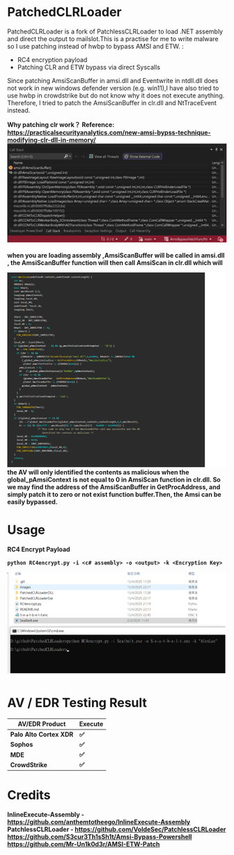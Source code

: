 # PatchedCLRLoader
PatchedCLRLoader is a fork of PatchlessCLRLoader to load .NET assembly and direct the output to mailslot.This is a practise for me to write malware so I use patching instead of hwbp to bypass AMSI and ETW. :
<ul>
  <li>RC4 encryption payload</li>
  <li>Patching CLR and ETW bypass via direct Syscalls</li>
</ul>


Since patching AmsiScanBuffer in amsi.dll and Eventwrite in ntdll.dll does not work in new windows defender version (e.g. win11),I have also tried to use hwbp in crowdstrike but do not know why it does not execute anything. Therefore, I tried to patch the AmsiScanBuffer in clr.dll and NtTraceEvent instead.

<b>Why patching clr work？<b>
Reference: <https://practicalsecurityanalytics.com/new-amsi-bypss-technique-modifying-clr-dll-in-memory/>
![](images/callstack.png)

when you are loading assembly ,AmsiScanBuffer will be called in amsi.dll , the AmsiScanBuffer function will then call AmsiScan in clr.dll which will  

![](images/presudocode.png)
the AV will only identified the contents as malicious when the global_pAmsiContext is not equal to 0 in AmsiScan function in clr.dll. So we may find the address of the AmsiScanBuffer in GetProcAddress, and simply patch it to zero or not exist function buffer.Then, the Amsi can be easily bypassed. 

# Usage

<b>RC4 Encrypt Payload</b>

```
python RC4encrypt.py -i <c# assembly> -o <output> -k <Encryption Key>
```
![](images/RC4.png)

# AV / EDR Testing Result

| AV/EDR Product | Execute |
| ------ | ------ |
| Palo Alto Cortex XDR | :white_check_mark: |
| Sophos  | :white_check_mark: |
| MDE | :white_check_mark: |
| CrowdStrike | :white_check_mark: |

# Credits
InlineExecute-Assembly - <https://github.com/anthemtotheego/InlineExecute-Assembly> </br>
PatchlessCLRLoader - <https://github.com/VoldeSec/PatchlessCLRLoader></br>
<https://github.com/S3cur3Th1sSh1t/Amsi-Bypass-Powershell></br>
<https://github.com/Mr-Un1k0d3r/AMSI-ETW-Patch>
